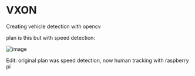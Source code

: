 # VXON

Creating vehicle detection with opencv 

plan is this but with speed detection:

![image](https://github.com/Tristkick1234/VXON/assets/40550566/5f2ad6b0-2e1d-4ab9-86a2-bcec5cee6f8a)

Edit: original plan was speed detection, now human tracking with raspberry pi

